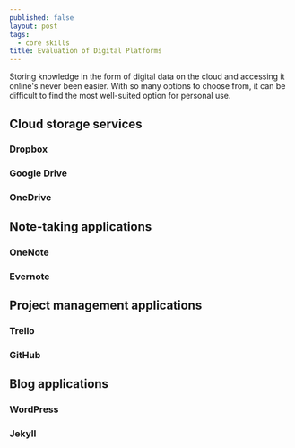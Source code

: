 ```yaml
---
published: false
layout: post
tags:
  - core skills
title: Evaluation of Digital Platforms
---
```

Storing knowledge in the form of digital data on the cloud and accessing it online's never been easier. With so many options to choose from, it can be difficult to find the most well-suited option for personal use.

## Cloud storage services

### Dropbox

### Google Drive

### OneDrive

## Note-taking applications

### OneNote

### Evernote

## Project management applications

### Trello

### GitHub

## Blog applications

### WordPress

### Jekyll